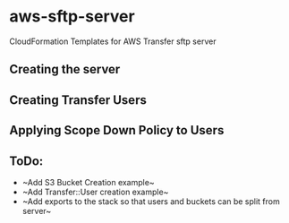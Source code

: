 # aws-sftp-server

CloudFormation Templates for AWS Transfer sftp server

## Creating the server

## Creating Transfer Users

## Applying Scope Down Policy to Users

## ToDo:

* ~Add S3 Bucket Creation example~
* ~Add Transfer::User creation example~
* ~Add exports to the stack so that users and buckets can be split from server~
